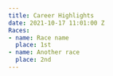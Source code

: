 ```yaml
---
title: Career Highlights
date: 2021-10-17 11:01:00 Z
Races:
- name: Race name
  place: 1st
- name: Another race
  place: 2nd
---
```


